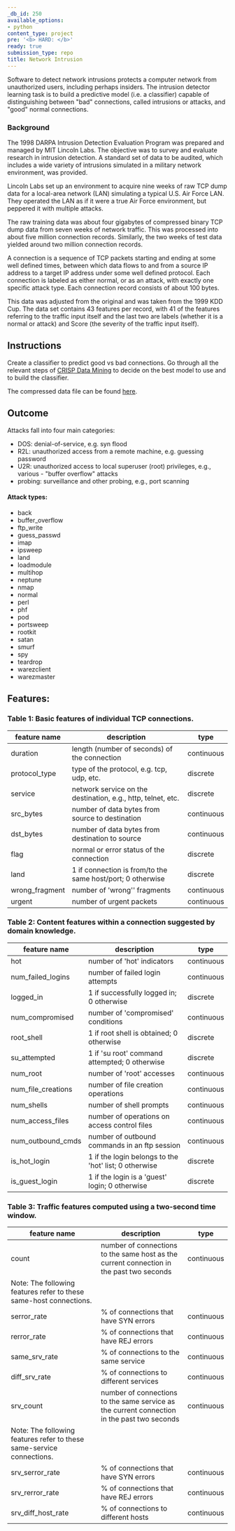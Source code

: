 ```yaml
---
_db_id: 250
available_options:
- python
content_type: project
pre: '<b> HARD: </b>'
ready: true
submission_type: repo
title: Network Intrusion
---
```


Software to detect network intrusions protects a computer network from unauthorized users, including perhaps insiders. The intrusion detector learning task is to build a predictive model (i.e. a classifier) capable of distinguishing between "bad" connections, called intrusions or attacks, and "good" normal connections.

### Background

The 1998 DARPA Intrusion Detection Evaluation Program was prepared and managed by MIT Lincoln Labs. The objective was to survey and evaluate research in intrusion detection. A standard set of data to be audited, which includes a wide variety of intrusions simulated in a military network environment, was provided.

Lincoln Labs set up an environment to acquire nine weeks of raw TCP dump data for a local-area network (LAN) simulating a typical U.S. Air Force LAN. They operated the LAN as if it were a true Air Force environment, but peppered it with multiple attacks.

The raw training data was about four gigabytes of compressed binary TCP dump data from seven weeks of network traffic. This was processed into about five million connection records. Similarly, the two weeks of test data yielded around two million connection records.

A connection is a sequence of TCP packets starting and ending at some well defined times, between which data flows to and from a source IP address to a target IP address under some well defined protocol. Each connection is labeled as either normal, or as an attack, with exactly one specific attack type. Each connection record consists of about 100 bytes.

This data was adjusted from the original and was taken from the 1999 KDD Cup. The data set contains 43 features per record, with 41 of the features referring to the traffic input itself and the last two are labels (whether it is a normal or attack) and Score (the severity of the traffic input itself).

## Instructions

Create a classifier to predict good vs bad connections. Go through all the relevant steps of [CRISP Data Mining](https://www.ibm.com/support/knowledgecenter/SS3RA7_15.0.0/com.ibm.spss.crispdm.help/crisp_overview.htm) to decide on the best model to use and to build the classifier.

The compressed data file can be found [here](kddcup.data.gz).

## Outcome

Attacks fall into four main categories:

- DOS: denial-of-service, e.g. syn flood
- R2L: unauthorized access from a remote machine, e.g. guessing password
- U2R: unauthorized access to local superuser (root) privileges, e.g., various - "buffer overflow" attacks
- probing: surveillance and other probing, e.g., port scanning

#### Attack types:

- back
- buffer_overflow
- ftp_write
- guess_passwd
- imap
- ipsweep
- land
- loadmodule
- multihop
- neptune
- nmap
- normal
- perl
- phf
- pod
- portsweep
- rootkit
- satan
- smurf
- spy
- teardrop
- warezclient
- warezmaster

## Features:

### Table 1: Basic features of individual TCP connections.

| feature name   | description                                                  | type       |
| -------------- | ------------------------------------------------------------ | ---------- |
| duration       | length (number of seconds) of the connection                 | continuous |
| protocol_type  | type of the protocol, e.g. tcp, udp, etc.                    | discrete   |
| service        | network service on the destination, e.g., http, telnet, etc. | discrete   |
| src_bytes      | number of data bytes from source to destination              | continuous |
| dst_bytes      | number of data bytes from destination to source              | continuous |
| flag           | normal or error status of the connection                     | discrete   |
| land           | 1 if connection is from/to the same host/port; 0 otherwise   | discrete   |
| wrong_fragment | number of 'wrong'' fragments                                 | continuous |
| urgent         | number of urgent packets                                     | continuous |

### Table 2: Content features within a connection suggested by domain knowledge.

| feature name       | description                                           | type       |
| ------------------ | ----------------------------------------------------- | ---------- |
| hot                | number of 'hot' indicators                            | continuous |
| num_failed_logins  | number of failed login attempts                       | continuous |
| logged_in          | 1 if successfully logged in; 0 otherwise              | discrete   |
| num_compromised    | number of 'compromised' conditions                    | continuous |
| root_shell         | 1 if root shell is obtained; 0 otherwise              | discrete   |
| su_attempted       | 1 if 'su root' command attempted; 0 otherwise         | discrete   |
| num_root           | number of 'root' accesses                             | continuous |
| num_file_creations | number of file creation operations                    | continuous |
| num_shells         | number of shell prompts                               | continuous |
| num_access_files   | number of operations on access control files          | continuous |
| num_outbound_cmds  | number of outbound commands in an ftp session         | continuous |
| is_hot_login       | 1 if the login belongs to the 'hot' list; 0 otherwise | discrete   |
| is_guest_login     | 1 if the login is a 'guest' login; 0 otherwise        | discrete   |

### Table 3: Traffic features computed using a two-second time window.

| feature name                                                          | description                                                                                 | type       |
| --------------------------------------------------------------------- | ------------------------------------------------------------------------------------------- | ---------- |
| count                                                                 | number of connections to the same host as the current connection in the past two seconds    | continuous |
| Note: The following features refer to these same-host connections.    |
| serror_rate                                                           | % of connections that have SYN errors                                                       | continuous |
| rerror_rate                                                           | % of connections that have REJ errors                                                       | continuous |
| same_srv_rate                                                         | % of connections to the same service                                                        | continuous |
| diff_srv_rate                                                         | % of connections to different services                                                      | continuous |
| srv_count                                                             | number of connections to the same service as the current connection in the past two seconds | continuous |
| Note: The following features refer to these same-service connections. |
| srv_serror_rate                                                       | % of connections that have SYN errors                                                       | continuous |
| srv_rerror_rate                                                       | % of connections that have REJ errors                                                       | continuous |
| srv_diff_host_rate                                                    | % of connections to different hosts                                                         | continuous |
